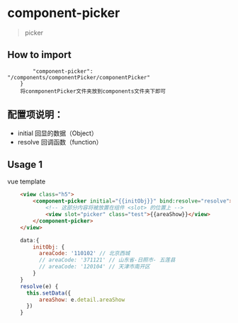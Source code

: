 # component-picker

> picker


## How to import
``` "usingComponents": {
        "component-picker": "/components/componentPicker/componentPicker"
    }
    将conmponentPicker文件夹放到components文件夹下即可
```

## 配置项说明：
- initial 回显的数据（Object）
- resolve 回调函数（function）


## Usage 1
vue template

``` html
    <view class="h5">
        <component-picker initial="{{initObj}}" bind:resolve="resolve">
            <!-- 这部分内容将被放置在组件 <slot> 的位置上 -->
            <view slot="picker" class="test">{{areaShow}}</view>
        </component-picker>
    </view>
```
```javascript
    data:{
        initObj: {
          areaCode: '110102' // 北京西城
          // areaCode: '371121' // 山东省-日照市- 五莲县
          // areaCode: '120104' // 天津市南开区
        }
    }
    resolve(e) {
      this.setData({
          areaShow: e.detail.areaShow
      })
    }


```

